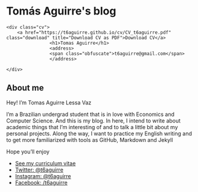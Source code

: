 Tomás Aguirre's blog
=====================

	<div class="cv">
		<a href="https://t6aguirre.github.io/cv/CV_t6aguirre.pdf" class="download" title="Download CV as PDF">Download CV</a>			
					<h1>Tomas Aguirre</h1>
					<address>
					<span class="obfuscate">t6aguirre@gmail.com</span>
					</address>

	</div>

## About me 


Hey! I’m Tomas Aguirre Lessa Vaz

I’m a Brazilian undergrad student that is in love with Economics and Computer Science. And this is my blog. In here, I intend to write about academic things that I’m interesting of and to talk a little bit about my personal projects. Along the way, I want to practice my English writing and to get more familiarized with tools as GitHub, Markdown and Jekyll

Hope you’ll enjoy



* [See my curriculum vitae](https://t6aguirre.github.io/cv/CV_t6aguirre.pdf)
* [Twitter: @t6aguirre](https://twitter.com/t6aguirre)
* [Instagram: @t6aguirre](https://www.instagram.com/t6aguirre)
* [Facebook: /t6aguirre](https://www.facebook.com/t6aguirre)
